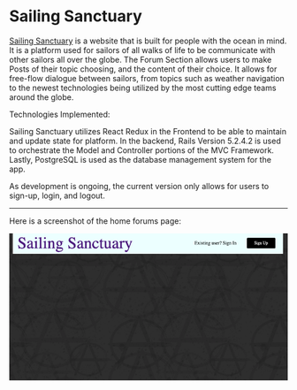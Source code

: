 # Sailing Sanctuary


[Sailing Sanctuary](https://sailing-anarchy.herokuapp.com/#/ "SailingSanctuary") is a website that is built for people with the ocean in mind.  It is a platform used for sailors of all walks of life to be communicate with other sailors all over the globe.  The Forum Section allows users to make Posts of their topic choosing, and the content of their choice.  It allows for free-flow dialogue between sailors, from topics such as weather navigation to the newest technologies being utilized by the most cutting edge teams around the globe. 

Technologies Implemented:

Sailing Sanctuary utilizes React Redux in the Frontend to be able to maintain and update state for platform. In the backend, Rails Version 5.2.4.2 is used to orchestrate the Model and Controller portions of the MVC Framework.  Lastly, PostgreSQL is used as the database management system for the app. 


As development is ongoing, the current version only allows for users to sign-up, login, and logout.
_______________________________________________________________________________________________________

Here is a screenshot of the home forums page:


![alt text](https://github.com/relynch91/SailingAnarchy/blob/master/pic_wide.png?raw=true "Logo Title Text 1")





